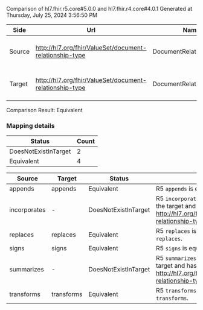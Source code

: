 Comparison of hl7.fhir.r5.core#5.0.0 and hl7.fhir.r4.core#4.0.1
Generated at Thursday, July 25, 2024 3:56:50 PM

| Side | Url | Name | Title | Description |
| --- | --- | --- | --- | --- |
| Source | http://hl7.org/fhir/ValueSet/document-relationship-type | DocumentRelationshipType | Document Relationship Type | The type of relationship between documents. |
| Target | http://hl7.org/fhir/ValueSet/document-relationship-type | DocumentRelationshipType | DocumentRelationshipType | The type of relationship between documents. |


Comparison Result: Equivalent


### Mapping details

| Status | Count |
| ------ | ----- |
DoesNotExistInTarget | 2 |
Equivalent | 4 |


| Source | Target | Status | Message |
| ------ | ------ | ------ | ------- |
| appends | appends | Equivalent | R5 `appends` is equivalent to R4 `appends`. |
| incorporates | - | DoesNotExistInTarget | R5 `incorporates` does not appear in the target and has no mapping for http://hl7.org/fhir/ValueSet/document-relationship-type. |
| replaces | replaces | Equivalent | R5 `replaces` is equivalent to R4 `replaces`. |
| signs | signs | Equivalent | R5 `signs` is equivalent to R4 `signs`. |
| summarizes | - | DoesNotExistInTarget | R5 `summarizes` does not appear in the target and has no mapping for http://hl7.org/fhir/ValueSet/document-relationship-type. |
| transforms | transforms | Equivalent | R5 `transforms` is equivalent to R4 `transforms`. |

